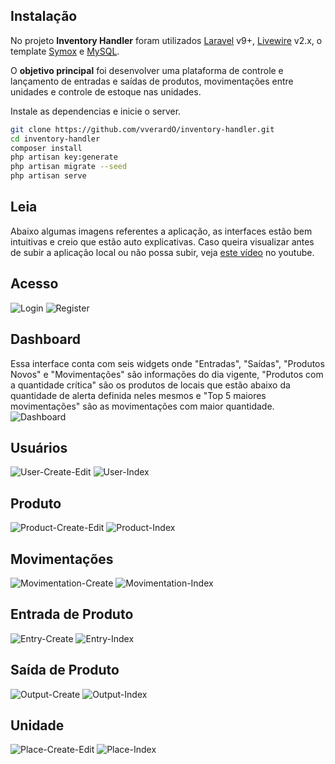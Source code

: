 ## Instalação

No projeto **Inventory Handler** foram utilizados [Laravel](https://laravel.com/docs/9.x) v9+, [Livewire](https://laravel-livewire.com/) v2.x, o template [Symox](https://themesbrand.com/symox/) e [MySQL](https://www.mysql.com/).

O **objetivo principal** foi desenvolver uma plataforma de controle e lançamento de entradas e saídas de produtos, movimentações entre unidades e controle de estoque nas unidades.

Instale as dependencias e inicie o server.

```sh
git clone https://github.com/vverardO/inventory-handler.git
cd inventory-handler
composer install
php artisan key:generate
php artisan migrate --seed
php artisan serve
```

## Leia
Abaixo algumas imagens referentes a aplicação, as interfaces estão bem intuitivas e creio que estão auto explicativas.
Caso queira visualizar antes de subir a aplicação local ou não possa subir, veja [este vídeo](https://www.youtube.com/watch?v=LZvS3o3_3Ik&ab_channel=ValentimVerardo) no youtube.

## Acesso
![Login](https://i.postimg.cc/mZy9s6Tp/login.png)
![Register](https://i.postimg.cc/wM2RQ3WY/register.png)

## Dashboard
Essa interface conta com seis widgets onde "Entradas", "Saídas", "Produtos Novos" e "Movimentações" são informações do dia vigente, "Produtos com a quantidade crítica" são os produtos de locais que estão abaixo da quantidade de alerta definida neles mesmos e "Top 5 maiores movimentações" são as movimentações com maior quantidade.
![Dashboard](https://i.postimg.cc/VN2qJSh7/dashboard.png)

## Usuários
![User-Create-Edit](https://i.postimg.cc/sXFWVkBq/user-create-edit.png)
![User-Index](https://i.postimg.cc/2yrBWn7x/user-index.png)

## Produto
![Product-Create-Edit](https://i.postimg.cc/VN0MPfNX/product-create-edit.png)
![Product-Index](https://i.postimg.cc/k4xbDTK4/product-index.png)

## Movimentações
![Movimentation-Create](https://i.postimg.cc/PJj1MgTY/movimentation-create.png)
![Movimentation-Index](https://i.postimg.cc/YCsgPGtp/movimentation-index.png)

## Entrada de Produto
![Entry-Create](https://i.postimg.cc/PxZmYXsd/entry-create.png)
![Entry-Index](https://i.postimg.cc/DfrrzwPg/entry-index.png)

## Saída de Produto
![Output-Create](https://i.postimg.cc/yxycpL85/output-create.png)
![Output-Index](https://i.postimg.cc/13twMchC/output-index.png)

## Unidade
![Place-Create-Edit](https://i.postimg.cc/HsTQ81SC/place-create-edit.png)
![Place-Index](https://i.postimg.cc/KvQtnpV3/place-index.png)
